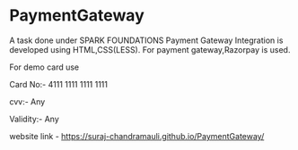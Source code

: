# PaymentGateway
A task done under SPARK FOUNDATIONS
Payment Gateway Integration is developed using HTML,CSS(LESS). For payment gateway,Razorpay is used.

For demo card use

Card No:- 4111 1111 1111 1111

cvv:- Any

Validity:- Any

website link - https://suraj-chandramauli.github.io/PaymentGateway/
